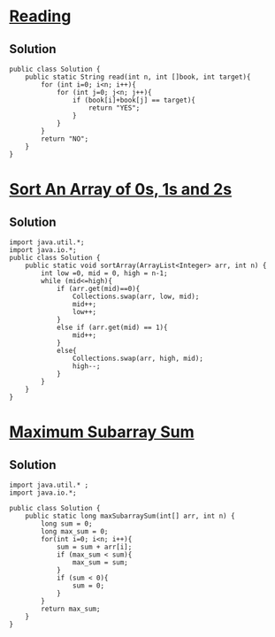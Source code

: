# [Reading](https://www.codingninjas.com/studio/problems/reading_6845742?utm_source=striver&utm_medium=website&utm_campaign=a_zcoursetuf&leftPanelTab=0)

## Solution
```
public class Solution {
    public static String read(int n, int []book, int target){
        for (int i=0; i<n; i++){
            for (int j=0; j<n; j++){
                if (book[i]+book[j] == target){
                    return "YES";
                }
            }
        }
        return "NO";
    }
}
```
# [Sort An Array of 0s, 1s and 2s](https://www.codingninjas.com/studio/problems/sort-an-array-of-0s-1s-and-2s_892977?utm_source=striver&utm_medium=website&utm_campaign=a_zcoursetuf&leftPanelTab=0)

## Solution
```
import java.util.*;
import java.io.*; 
public class Solution {
    public static void sortArray(ArrayList<Integer> arr, int n) {
        int low =0, mid = 0, high = n-1;
        while (mid<=high){
            if (arr.get(mid)==0){
                Collections.swap(arr, low, mid);
                mid++;
                low++;
            }
            else if (arr.get(mid) == 1){
                mid++;
            }
            else{
                Collections.swap(arr, high, mid);
                high--;
            }
        }
    }
}

```

# [Maximum Subarray Sum](https://www.codingninjas.com/studio/problems/maximum-subarray-sum_630526?utm_source=striver&utm_medium=website&utm_campaign=a_zcoursetuf&leftPanelTab=0)

## Solution
```
import java.util.* ;
import java.io.*; 

public class Solution {
	public static long maxSubarraySum(int[] arr, int n) {
		long sum = 0;
		long max_sum = 0;
		for(int i=0; i<n; i++){
			sum = sum + arr[i];
			if (max_sum < sum){
				max_sum = sum;
			}
			if (sum < 0){
				sum = 0;
			}
		}
		return max_sum;
	}
}
```
